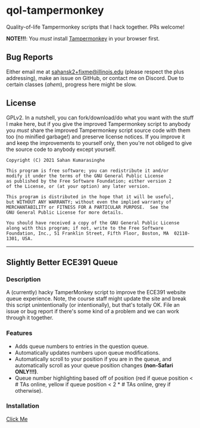 # qol-tampermonkey
Quality-of-life Tampermonkey scripts that I hack together. PRs welcome! 

**NOTE!!!**: You *must* install [Tampermonkey](https://www.tampermonkey.net/) in your browser first.

## Bug Reports

Either email me at sahansk2+fixme@illinois.edu (please respect the plus addressing), make an issue on GitHub, or contact me on Discord. Due to certain classes (*ahem*), progress here might be slow.

## License

GPLv2. In a nutshell, you can fork/download/do what you want with the stuff I make here, but if you give the improved Tampermonkey script to anybody you _must_ share the improved Tampermonkey script source code with them too (no minified garbage!) and preserve license notices. If you improve it and keep the improvements to yourself only, then you're not obliged to give the source code to anybody except yourself.

```
Copyright (C) 2021 Sahan Kumarasinghe

This program is free software; you can redistribute it and/or
modify it under the terms of the GNU General Public License
as published by the Free Software Foundation; either version 2
of the License, or (at your option) any later version.

This program is distributed in the hope that it will be useful,
but WITHOUT ANY WARRANTY; without even the implied warranty of
MERCHANTABILITY or FITNESS FOR A PARTICULAR PURPOSE.  See the
GNU General Public License for more details.

You should have received a copy of the GNU General Public License
along with this program; if not, write to the Free Software
Foundation, Inc., 51 Franklin Street, Fifth Floor, Boston, MA  02110-1301, USA.
```

<hr/>

## Slightly Better ECE391 Queue

### Description

A (currently) hacky TamperMonkey script to improve the ECE391 website queue experience.
Note, the course staff might update the site and break this script unintentionally (or intentionally), but that's totally OK.
File an issue or bug report if there's some kind of a problem and we can work through it together.

### Features

* Adds queue numbers to entries in the question queue.
* Automatically updates numbers upon queue modifications.
* Automatically scroll to your position if you are in the queue, and automatically scroll as your queue position changes **(non-Safari ONLY!!!)**.
* Queue number highlighting based off of position (red if queue position < # TAs online, yellow if queue position < 2 * # TAs online, grey if otherwise).

### Installation

[Click Me](https://raw.githubusercontent.com/sahansk2/qol-tampermonkey/main/slightlybetterece391queue.js)


